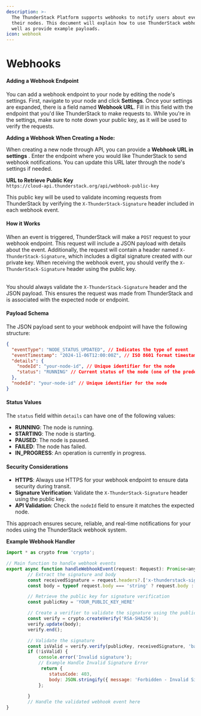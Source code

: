 ```yaml
---
description: >-
  The ThunderStack Platform supports webhooks to notify users about events in
  their nodes. This document will explain how to use ThunderStack webhooks as
  well as provide example payloads.
icon: webhook
---
```


# Webhooks

#### Adding a Webhook Endpoint

You can add a webhook endpoint to your node by editing the node's settings. First, navigate to your node and click **Settings**. Once your settings are expanded, there is a field named **Webhook URL**. Fill in this field with the endpoint that you'd like ThunderStack to make requests to. While you're in the settings, make sure to note down your public key, as it will be used to verify the requests.

**Adding a Webhook When Creating a Node:**

When creating a new node through API, you can  provide a **Webhook URL in settings** . Enter the endpoint where you would like ThunderStack to send webhook notifications. You can update this URL later through the node's settings if needed.

**URL to Retrieve Public Key**\
`https://cloud-api.thunderstack.org/api/webhook-public-key`

This public key will be used to validate incoming requests from ThunderStack by verifying the `X-ThunderStack-Signature` header included in each webhook event.

#### How it Works

When an event is triggered, ThunderStack will make a `POST` request to your webhook endpoint. This request will include a JSON payload with details about the event. Additionally, the request will contain a header named `X-ThunderStack-Signature`, which includes a digital signature created with our private key. When receiving the webhook event, you should verify the `X-ThunderStack-Signature` header using the public key.

\
You should always validate the `X-ThunderStack-Signature` header and the JSON payload. This ensures the request was made from ThunderStack and is associated with the expected node or endpoint.

#### Payload Schema

The JSON payload sent to your webhook endpoint will have the following structure:

```json
{
  "eventType": "NODE_STATUS_UPDATED", // Indicates the type of event
  "eventTimestamp": "2024-11-06T12:00:00Z", // ISO 8601 format timestamp
  "details": {
    "nodeId": "your-node-id", // Unique identifier for the node
    "status": "RUNNING" // Current status of the node (one of the predefined statuses)
  },
  "nodeId": "your-node-id" // Unique identifier for the node
}
```

#### Status Values

The `status` field within `details` can have one of the following values:

* **RUNNING**: The node is running.
* **STARTING**: The node is starting.
* **PAUSED**: The node is paused.
* **FAILED**: The node has failed.
* **IN\_PROGRESS**: An operation is currently in progress.

#### Security Considerations

* **HTTPS**: Always use HTTPS for your webhook endpoint to ensure data security during transit.
* **Signature Verification**: Validate the `X-ThunderStack-Signature` header using the public key.
* **API Validation**: Check the `nodeId` field to ensure it matches the expected node.

This approach ensures secure, reliable, and real-time notifications for your nodes using the ThunderStack webhook system.

**Example Webhook Handler**

```javascript
import * as crypto from 'crypto';

// Main function to handle webhook events
export async function handleWebhookEvent(request: Request): Promise<any> {
        // Extract the signature and body
        const receivedSignature = request.headers?.['x-thunderstack-signature'] || request.headers?.['X-ThunderStack-Signature'];
        const body = typeof request.body === 'string' ? request.body : JSON.stringify(request.body);

        // Retrieve the public key for signature verification
        const publicKey = 'YOUR_PUBLIC_KEY_HERE'

        // Create a verifier to validate the signature using the public key
        const verify = crypto.createVerify('RSA-SHA256');
        verify.update(body);
        verify.end();

        // Validate the signature
        const isValid = verify.verify(publicKey, receivedSignature, 'base64');
        if (!isValid) {
            console.error('Invalid signature');
            // Example Handle Invalid Signature Error
             return {
                statusCode: 403,
                body: JSON.stringify({ message: 'Forbidden - Invalid Signature' })
            };
             
        }
        // Handle the validated webhook event here 
}


```
